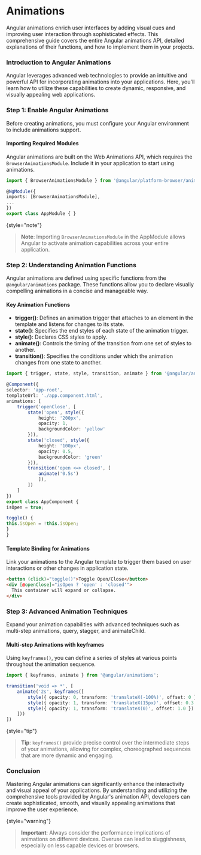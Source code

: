 # Animations



Angular animations enrich user interfaces by adding visual cues and improving user interaction through sophisticated effects. This comprehensive guide covers the entire Angular animations API, detailed explanations of their functions, and how to implement them in your projects.

### Introduction to Angular Animations

Angular leverages advanced web technologies to provide an intuitive and powerful API for incorporating animations into your applications. Here, you'll learn how to utilize these capabilities to create dynamic, responsive, and visually appealing web applications.

### Step 1: Enable Angular Animations

Before creating animations, you must configure your Angular environment to include animations support.

#### Importing Required Modules

Angular animations are built on the Web Animations API, which requires the `BrowserAnimationsModule`. Include it in your application to start using animations.

```typescript
import { BrowserAnimationsModule } from '@angular/platform-browser/animations';

@NgModule({
imports: [BrowserAnimationsModule],
...
})
export class AppModule { }
```

{style="note"}
> **Note**: Importing `BrowserAnimationsModule` in the AppModule allows Angular to activate animation capabilities across your entire application.

### Step 2: Understanding Animation Functions

Angular animations are defined using specific functions from the `@angular/animations` package. These functions allow you to declare visually compelling animations in a concise and manageable way.

#### Key Animation Functions

- **trigger()**: Defines an animation trigger that attaches to an element in the template and listens for changes to its state.
- **state()**: Specifies the end styles of each state of the animation trigger.
- **style()**: Declares CSS styles to apply.
- **animate()**: Controls the timing of the transition from one set of styles to another.
- **transition()**: Specifies the conditions under which the animation changes from one state to another.

```typescript
import { trigger, state, style, transition, animate } from '@angular/animations';

@Component({
selector: 'app-root',
templateUrl: './app.component.html',
animations: [
    trigger('openClose', [
        state('open', style({
            height: '200px',
            opacity: 1,
            backgroundColor: 'yellow'
        })),
        state('closed', style({
            height: '100px',
            opacity: 0.5,
            backgroundColor: 'green'
        })),
        transition('open <=> closed', [
            animate('0.5s')
            ]),
        ])
    ]
})
export class AppComponent {
isOpen = true;

toggle() {
this.isOpen = !this.isOpen;
}
}
```

#### Template Binding for Animations

Link your animations to the Angular template to trigger them based on user interactions or other changes in application state.

```html
<button (click)="toggle()">Toggle Open/Close</button>
<div [@openClose]="isOpen ? 'open' : 'closed'">
  This container will expand or collapse.
</div>
```

### Step 3: Advanced Animation Techniques

Expand your animation capabilities with advanced techniques such as multi-step animations, query, stagger, and animateChild.

#### Multi-step Animations with keyframes

Using `keyframes()`, you can define a series of styles at various points throughout the animation sequence.

```typescript
import { keyframes, animate } from '@angular/animations';

transition('void => *', [
    animate('2s', keyframes([
        style({ opacity: 0, transform: 'translateX(-100%)', offset: 0 }),
        style({ opacity: 1, transform: 'translateX(15px)', offset: 0.3 }),
        style({ opacity: 1, transform: 'translateX(0)', offset: 1.0 })
    ]))
])
```

{style="tip"}
> **Tip**: `keyframes()` provide precise control over the intermediate steps of your animations, allowing for complex, choreographed sequences that are more dynamic and engaging.

### Conclusion

Mastering Angular animations can significantly enhance the interactivity and visual appeal of your applications. By understanding and utilizing the comprehensive tools provided by Angular's animation API, developers can create sophisticated, smooth, and visually appealing animations that improve the user experience.

{style="warning"}
> **Important**: Always consider the performance implications of animations on different devices. Overuse can lead to sluggishness, especially on less capable devices or browsers.
